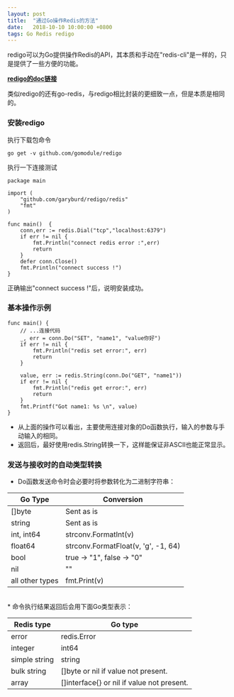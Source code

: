 ```yaml
---
layout: post
title:  "通过Go操作Redis的方法"
date:   2018-10-10 10:00:00 +0800
tags: Go Redis redigo
---
```

redigo可以为Go提供操作Redis的API，其本质和手动在"redis-cli"是一样的，只是提供了一些方便的功能。

**[redigo的doc链接](https://godoc.org/github.com/garyburd/redigo/redis)**

类似redigo的还有go-redis，与redigo相比封装的更细致一点，但是本质是相同的。

### 安装redigo
执行下载包命令
```
go get -v github.com/gomodule/redigo
```
执行一下连接测试
```
package main

import (
	"github.com/garyburd/redigo/redis"
	"fmt"
)

func main()  {
    conn,err := redis.Dial("tcp","localhost:6379")
    if err != nil {
        fmt.Println("connect redis error :",err)
        return
    }
    defer conn.Close()
	fmt.Println("connect success !")
}
```
正确输出"connect success !"后，说明安装成功。

### 基本操作示例
```
func main() {
	// ...连接代码
	_, err = conn.Do("SET", "name1", "value你好")
	if err != nil {
		fmt.Println("redis set error:", err)
		return
	}
	
	value, err := redis.String(conn.Do("GET", "name1"))
	if err != nil {
		fmt.Println("redis get error:", err)
		return
	}
	fmt.Printf("Got name1: %s \n", value)
}
```
* 从上面的操作可以看出，主要使用连接对象的Do函数执行，输入的参数与手动输入的相同。
* 返回后，最好使用redis.String转换一下，这样能保证非ASCII也能正常显示。

### 发送与接收时的自动类型转换
* Do函数发送命令时会必要时将参数转化为二进制字符串：

Go Type | Conversion
--------|--------------
[]byte | Sent as is
string | Sent as is
int, int64 | strconv.FormatInt(v)
float64 | strconv.FormatFloat(v, 'g', -1, 64)
bool | true -> "1", false -> "0"
nil | ""
all other types | fmt.Print(v)

<br/>
* 命令执行结果返回后会用下面Go类型表示：

Redis type | Go type
-----------|----------
error | redis.Error
integer | int64
simple string | string
bulk string | []byte or nil if value not present.
array | []interface{} or nil if value not present.

 


